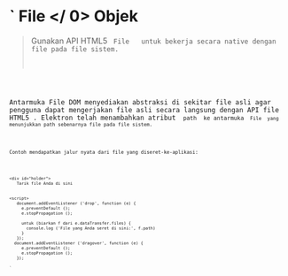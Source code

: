 # ` File </ 0> Objek</h1>

<blockquote>
  <p>Gunakan API HTML5 <code> File </ 0>  untuk bekerja secara native dengan file pada file sistem.</p>
</blockquote>

<p>Antarmuka File DOM menyediakan abstraksi di sekitar file asli agar pengguna dapat mengerjakan file asli secara langsung dengan API file HTML5 . Elektron telah menambahkan atribut <code> path </ 0> ke antarmuka <code> File </ 0> yang menunjukkan path sebenarnya file pada file sistem.</p>

<p>Contoh mendapatkan jalur nyata dari file yang diseret-ke-aplikasi:</p>

<pre><code class="html">&lt;div id="holder"&gt;
   Tarik file Anda di sini
 </ 0> 

&lt;script&gt;
   document.addEventListener ('drop', function (e) {
     e.preventDefault ();
     e.stopPropagation ();

     untuk (biarkan f dari e.dataTransfer.files) {
       console.log ('File yang Anda seret di sini:', f.path)
     }
   });
  document.addEventListener ('dragover', function (e) {
     e.preventDefault ();
     e.stopPropagation ();
   });
</ 1>
`</pre>